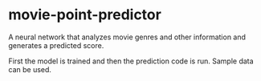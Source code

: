 # movie-point-predictor
A neural network that analyzes movie genres and other information and generates a predicted score.

First the model is trained and then the prediction code is run. Sample data can be used.
